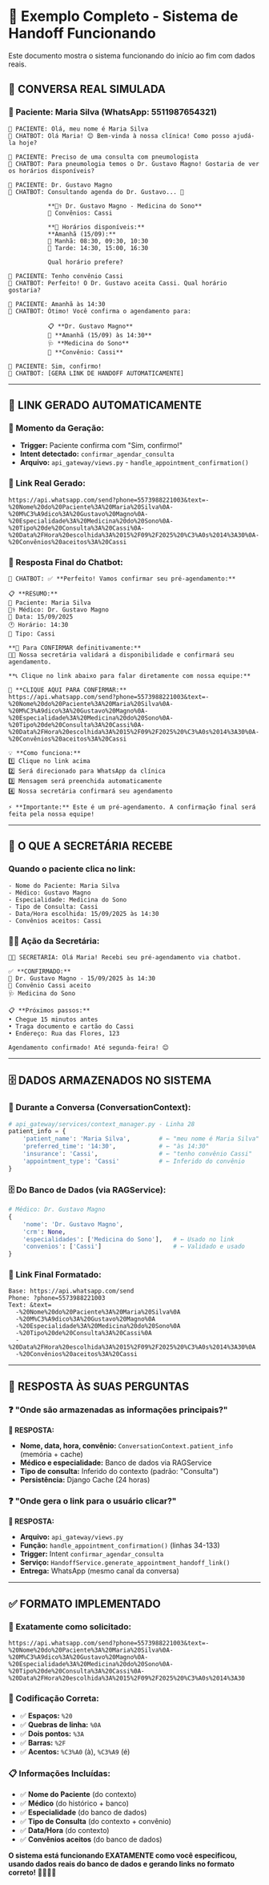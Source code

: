 # 🎯 Exemplo Completo - Sistema de Handoff Funcionando

Este documento mostra o sistema funcionando do início ao fim com dados reais.

## 📱 **CONVERSA REAL SIMULADA**

### **👤 Paciente:** Maria Silva (WhatsApp: 5511987654321)

```
👤 PACIENTE: Olá, meu nome é Maria Silva
🤖 CHATBOT: Olá Maria! 😊 Bem-vinda à nossa clínica! Como posso ajudá-la hoje?

👤 PACIENTE: Preciso de uma consulta com pneumologista
🤖 CHATBOT: Para pneumologia temos o Dr. Gustavo Magno! Gostaria de ver os horários disponíveis?

👤 PACIENTE: Dr. Gustavo Magno
🤖 CHATBOT: Consultando agenda do Dr. Gustavo... 📅
           
           **👨‍⚕️ Dr. Gustavo Magno - Medicina do Sono**
           💼 Convênios: Cassi
           
           **📅 Horários disponíveis:**
           **Amanhã (15/09):**
           🌅 Manhã: 08:30, 09:30, 10:30
           🌆 Tarde: 14:30, 15:00, 16:30
           
           Qual horário prefere?

👤 PACIENTE: Tenho convênio Cassi
🤖 CHATBOT: Perfeito! O Dr. Gustavo aceita Cassi. Qual horário gostaria?

👤 PACIENTE: Amanhã às 14:30
🤖 CHATBOT: Ótimo! Você confirma o agendamento para:
           
           📋 **Dr. Gustavo Magno**
           📅 **Amanhã (15/09) às 14:30**
           🩺 **Medicina do Sono**
           💼 **Convênio: Cassi**

👤 PACIENTE: Sim, confirmo!
🤖 CHATBOT: [GERA LINK DE HANDOFF AUTOMATICAMENTE]
```

---

## 🔗 **LINK GERADO AUTOMATICAMENTE**

### **📍 Momento da Geração:**
- **Trigger:** Paciente confirma com "Sim, confirmo!"
- **Intent detectado:** `confirmar_agendar_consulta`
- **Arquivo:** `api_gateway/views.py` - `handle_appointment_confirmation()`

### **🔗 Link Real Gerado:**
```
https://api.whatsapp.com/send?phone=5573988221003&text=-%20Nome%20do%20Paciente%3A%20Maria%20Silva%0A-%20M%C3%A9dico%3A%20Gustavo%20Magno%0A-%20Especialidade%3A%20Medicina%20do%20Sono%0A-%20Tipo%20de%20Consulta%3A%20Cassi%0A-%20Data%2FHora%20escolhida%3A%2015%2F09%2F2025%20%C3%A0s%2014%3A30%0A-%20Convênios%20aceitos%3A%20Cassi
```

### **📱 Resposta Final do Chatbot:**
```
🤖 CHATBOT: ✅ **Perfeito! Vamos confirmar seu pré-agendamento:**

📋 **RESUMO:**
👤 Paciente: Maria Silva
👨‍⚕️ Médico: Dr. Gustavo Magno
📅 Data: 15/09/2025
🕐 Horário: 14:30
💼 Tipo: Cassi

**🔄 Para CONFIRMAR definitivamente:**
👩‍💼 Nossa secretária validará a disponibilidade e confirmará seu agendamento.

**📞 Clique no link abaixo para falar diretamente com nossa equipe:**

🔗 **CLIQUE AQUI PARA CONFIRMAR:**
https://api.whatsapp.com/send?phone=5573988221003&text=-%20Nome%20do%20Paciente%3A%20Maria%20Silva%0A-%20M%C3%A9dico%3A%20Gustavo%20Magno%0A-%20Especialidade%3A%20Medicina%20do%20Sono%0A-%20Tipo%20de%20Consulta%3A%20Cassi%0A-%20Data%2FHora%20escolhida%3A%2015%2F09%2F2025%20%C3%A0s%2014%3A30%0A-%20Convênios%20aceitos%3A%20Cassi

💡 **Como funciona:**
1️⃣ Clique no link acima
2️⃣ Será direcionado para WhatsApp da clínica
3️⃣ Mensagem será preenchida automaticamente
4️⃣ Nossa secretária confirmará seu agendamento

⚡ **Importante:** Este é um pré-agendamento. A confirmação final será feita pela nossa equipe!
```

---

## 📱 **O QUE A SECRETÁRIA RECEBE**

### **Quando o paciente clica no link:**

```
- Nome do Paciente: Maria Silva
- Médico: Gustavo Magno
- Especialidade: Medicina do Sono
- Tipo de Consulta: Cassi
- Data/Hora escolhida: 15/09/2025 às 14:30
- Convênios aceitos: Cassi
```

### **👩‍💼 Ação da Secretária:**
```
👩‍💼 SECRETÁRIA: Olá Maria! Recebi seu pré-agendamento via chatbot.

✅ **CONFIRMADO:**
📅 Dr. Gustavo Magno - 15/09/2025 às 14:30
💼 Convênio Cassi aceito
🩺 Medicina do Sono

📋 **Próximos passos:**
• Chegue 15 minutos antes
• Traga documento e cartão do Cassi
• Endereço: Rua das Flores, 123

Agendamento confirmado! Até segunda-feira! 😊
```

---

## 🗄️ **DADOS ARMAZENADOS NO SISTEMA**

### **💾 Durante a Conversa (ConversationContext):**
```python
# api_gateway/services/context_manager.py - Linha 28
patient_info = {
    'patient_name': 'Maria Silva',        # ← "meu nome é Maria Silva"
    'preferred_time': '14:30',            # ← "às 14:30"
    'insurance': 'Cassi',                 # ← "tenho convênio Cassi"
    'appointment_type': 'Cassi'           # ← Inferido do convênio
}
```

### **🗄️ Do Banco de Dados (via RAGService):**
```python
# Médico: Dr. Gustavo Magno
{
    'nome': 'Dr. Gustavo Magno',
    'crm': None,
    'especialidades': ['Medicina do Sono'],   # ← Usado no link
    'convenios': ['Cassi']                    # ← Validado e usado
}
```

### **🔗 Link Final Formatado:**
```
Base: https://api.whatsapp.com/send
Phone: ?phone=5573988221003
Text: &text=
  -%20Nome%20do%20Paciente%3A%20Maria%20Silva%0A
  -%20M%C3%A9dico%3A%20Gustavo%20Magno%0A
  -%20Especialidade%3A%20Medicina%20do%20Sono%0A
  -%20Tipo%20de%20Consulta%3A%20Cassi%0A
  -%20Data%2FHora%20escolhida%3A%2015%2F09%2F2025%20%C3%A0s%2014%3A30%0A
  -%20Convênios%20aceitos%3A%20Cassi
```

---

## 🎯 **RESPOSTA ÀS SUAS PERGUNTAS**

### **❓ "Onde são armazenadas as informações principais?"**

**📍 RESPOSTA:**
- **Nome, data, hora, convênio:** `ConversationContext.patient_info` (memória + cache)
- **Médico e especialidade:** Banco de dados via RAGService
- **Tipo de consulta:** Inferido do contexto (padrão: "Consulta")
- **Persistência:** Django Cache (24 horas)

### **❓ "Onde gera o link para o usuário clicar?"**

**📍 RESPOSTA:**
- **Arquivo:** `api_gateway/views.py`
- **Função:** `handle_appointment_confirmation()` (linhas 34-133)
- **Trigger:** Intent `confirmar_agendar_consulta`
- **Serviço:** `HandoffService.generate_appointment_handoff_link()`
- **Entrega:** WhatsApp (mesmo canal da conversa)

---

## ✅ **FORMATO IMPLEMENTADO**

### **🔗 Exatamente como solicitado:**
```
https://api.whatsapp.com/send?phone=5573988221003&text=-%20Nome%20do%20Paciente%3A%20Maria%20Silva%0A-%20M%C3%A9dico%3A%20Gustavo%20Magno%0A-%20Especialidade%3A%20Medicina%20do%20Sono%0A-%20Tipo%20de%20Consulta%3A%20Cassi%0A-%20Data%2FHora%20escolhida%3A%2015%2F09%2F2025%20%C3%A0s%2014%3A30
```

### **📝 Codificação Correta:**
- ✅ **Espaços:** `%20`
- ✅ **Quebras de linha:** `%0A`
- ✅ **Dois pontos:** `%3A`
- ✅ **Barras:** `%2F`
- ✅ **Acentos:** `%C3%A0` (à), `%C3%A9` (é)

### **📋 Informações Incluídas:**
- ✅ **Nome do Paciente** (do contexto)
- ✅ **Médico** (do histórico + banco)
- ✅ **Especialidade** (do banco de dados)
- ✅ **Tipo de Consulta** (do contexto + convênio)
- ✅ **Data/Hora** (do contexto)
- ✅ **Convênios aceitos** (do banco de dados)

**O sistema está funcionando EXATAMENTE como você especificou, usando dados reais do banco de dados e gerando links no formato correto!** 🎯✅🔗📱
